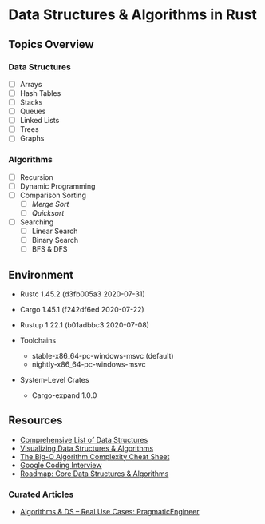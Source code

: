 # Data Structures & Algorithms in Rust

## Topics Overview

### Data Structures
- [ ] Arrays
- [ ] Hash Tables
- [ ] Stacks
- [ ] Queues
- [ ] Linked Lists
- [ ] Trees
- [ ] Graphs

### Algorithms
- [ ] Recursion
- [ ] Dynamic Programming
- [ ] Comparison Sorting
  - [ ] *Merge Sort*
  - [ ] *Quicksort*
- [ ] Searching
  - [ ] Linear Search
  - [ ] Binary Search
  - [ ] BFS & DFS

## Environment
- Rustc 1.45.2 (d3fb005a3 2020-07-31)
- Cargo 1.45.1 (f242df6ed 2020-07-22)
- Rustup 1.22.1 (b01adbbc3 2020-07-08)

- Toolchains
  - stable-x86_64-pc-windows-msvc (default)
  - nightly-x86_64-pc-windows-msvc

- System-Level Crates
  - Cargo-expand 1.0.0

## Resources
- [Comprehensive List of Data Structures](https://en.wikipedia.org/wiki/List_of_data_structures "Wikipedia: DS List")
- [Visualizing Data Structures & Algorithms](https://visualgo.net/en)
- [The Big-O Algorithm Complexity Cheat Sheet](https://www.bigocheatsheet.com/ "Big O Cheat Sheet")
- [Google Coding Interview](https://youtu.be/XKu_SEDAykw)
- [Roadmap: Core Data Structures & Algorithms](https://coggle.it/diagram/W5E5tqYlrXvFJPsq/t/master-the-interview-click-here-for-course-link "Course and Mindmap by Andrei Neagoie")

### Curated Articles
- [Algorithms & DS – Real Use Cases: PragmaticEngineer](https://blog.pragmaticengineer.com/data-structures-and-algorithms-i-actually-used-day-to-day/)